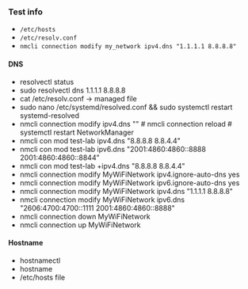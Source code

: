 
### Test info
* `/etc/hosts`
* `/etc/resolv.conf`
* `nmcli connection modify my_network ipv4.dns "1.1.1.1 8.8.8.8"`


#### DNS
* resolvectl status
* sudo resolvectl dns 1.1.1.1 8.8.8.8
* cat /etc/resolv.conf -> managed file
* sudo nano /etc/systemd/resolved.conf  && sudo systemctl restart systemd-resolved
* nmcli connection modify <connection-name> ipv4.dns "<DNS-Server-IP>" #  nmcli connection reload #  systemctl restart NetworkManager
* nmcli con mod test-lab ipv4.dns "8.8.8.8 8.8.4.4"
* nmcli con mod test-lab ipv6.dns "2001:4860:4860::8888 2001:4860:4860::8844"
* nmcli con mod test-lab +ipv4.dns "8.8.8.8 8.8.4.4"
* nmcli connection modify MyWiFiNetwork ipv4.ignore-auto-dns yes
* nmcli connection modify MyWiFiNetwork ipv6.ignore-auto-dns yes
* nmcli connection modify MyWiFiNetwork ipv4.dns "1.1.1.1 8.8.8.8"
* nmcli connection modify MyWiFiNetwork ipv6.dns "2606:4700:4700::1111 2001:4860:4860::8888"
* nmcli connection down MyWiFiNetwork
* nmcli connection up MyWiFiNetwork


#### Hostname
* hostnamectl
* hostname
* /etc/hosts file